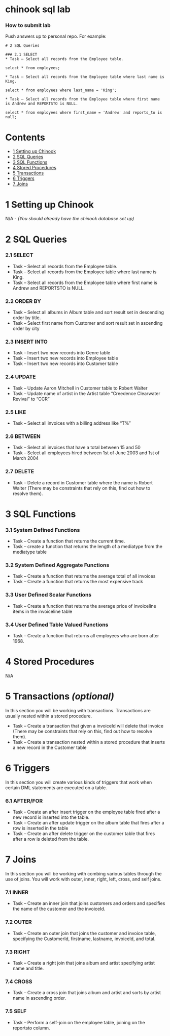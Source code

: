 # chinook sql lab

### How to submit lab

Push answers up to personal repo. For example:

```
# 2 SQL Queries

### 2.1 SELECT
* Task – Select all records from the Employee table.

select * from employees;

* Task – Select all records from the Employee table where last name is King.

select * from employees where last_name = 'King';

* Task – Select all records from the Employee table where first name is Andrew and REPORTSTO is NULL.

select * from employees where first_name = 'Andrew' and reports_to is null;
```

# Contents
* [1 Setting up Chinook](#1-setting-up-chinook)
* [2 SQL Queries](#2-sql-queries)
* [3 SQL Functions](#3-sql-functions)
* [4 Stored Procedures](#4-stored-procedures)
* [5 Transactions](#5-transactions)
* [6 Triggers](#6-triggers)
* [7 Joins](#7-joins)

# 1 Setting up Chinook
N/A - *(You should already have the chinook database set up)*

# 2 SQL Queries

### 2.1 SELECT
* Task – Select all records from the Employee table.
* Task – Select all records from the Employee table where last name is King.
* Task – Select all records from the Employee table where first name is Andrew and REPORTSTO is NULL.

### 2.2 ORDER BY
* Task – Select all albums in Album table and sort result set in descending order by title.
* Task – Select first name from Customer and sort result set in ascending order by city

### 2.3 INSERT INTO
* Task – Insert two new records into Genre table
* Task – Insert two new records into Employee table
* Task – Insert two new records into Customer table

### 2.4 UPDATE
* Task – Update Aaron Mitchell in Customer table to Robert Walter
* Task – Update name of artist in the Artist table “Creedence Clearwater Revival” to “CCR”

### 2.5 LIKE
* Task – Select all invoices with a billing address like “T%”

### 2.6 BETWEEN
* Task – Select all invoices that have a total between 15 and 50
* Task – Select all employees hired between 1st of June 2003 and 1st of March 2004

### 2.7 DELETE
* Task – Delete a record in Customer table where the name is Robert Walter (There may be constraints that rely on this, find out how to resolve them).

# 3 SQL Functions

### 3.1 System Defined Functions
* Task – Create a function that returns the current time.
* Task – create a function that returns the length of a mediatype from the mediatype table

### 3.2 System Defined Aggregate Functions
* Task – Create a function that returns the average total of all invoices
* Task – Create a function that returns the most expensive track

### 3.3 User Defined Scalar Functions
* Task – Create a function that returns the average price of invoiceline items in the invoiceline table

### 3.4 User Defined Table Valued Functions
* Task – Create a function that returns all employees who are born after 1968.

# 4 Stored Procedures
N/A

# 5 Transactions *(optional)*
In this section you will be working with transactions. Transactions are usually nested within a stored procedure.

* Task – Create a transaction that given a invoiceId will delete that invoice (There may be constraints that rely on this, find out how to resolve them).
* Task – Create a transaction nested within a stored procedure that inserts a new record in the Customer table

# 6 Triggers
In this section you will create various kinds of triggers that work when certain DML statements are executed on a table.

### 6.1 AFTER/FOR
* Task - Create an after insert trigger on the employee table fired after a new record is inserted into the table.
* Task – Create an after update trigger on the album table that fires after a row is inserted in the table
* Task – Create an after delete trigger on the customer table that fires after a row is deleted from the table.

# 7 Joins
In this section you will be working with combing various tables through the use of joins. You will work with outer, inner, right, left, cross, and self joins.

### 7.1 INNER
* Task – Create an inner join that joins customers and orders and specifies the name of the customer and the invoiceId.

### 7.2 OUTER
* Task – Create an outer join that joins the customer and invoice table, specifying the CustomerId, firstname, lastname, invoiceId, and total.

### 7.3 RIGHT
* Task – Create a right join that joins album and artist specifying artist name and title.

### 7.4 CROSS
* Task – Create a cross join that joins album and artist and sorts by artist name in ascending order.

### 7.5 SELF
* Task – Perform a self-join on the employee table, joining on the reportsto column.
